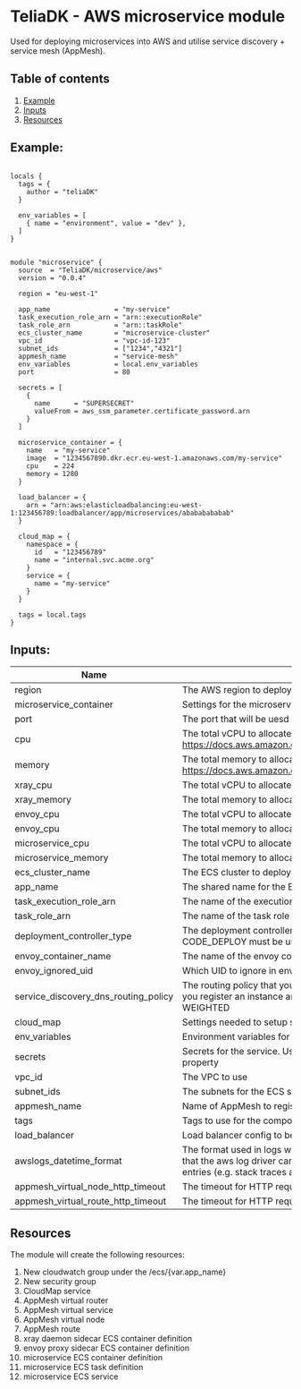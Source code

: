 # TeliaDK - AWS microservice module

Used for deploying microservices into AWS and utilise service discovery + service mesh (AppMesh).

## Table of contents

1. [ Example ](#example)
2. [ Inputs ](#inputs)
3. [ Resources ](#resources)

## Example:

```hcl

locals {
  tags = {
    author = "teliaDK"
  }

  env_variables = [
    { name = "environment", value = "dev" },
  ]
}


module "microservice" {
  source  = "TeliaDK/microservice/aws"
  version = "0.0.4"

  region = "eu-west-1"

  app_name                = "my-service"
  task_execution_role_arn = "arn::executionRole"
  task_role_arn           = "arn::taskRole"
  ecs_cluster_name        = "microservice-cluster"
  vpc_id                  = "vpc-id-123"
  subnet_ids              = ["1234","4321"]
  appmesh_name            = "service-mesh"
  env_variables           = local.env_variables
  port                    = 80

  secrets = [
    {
      name      = "SUPERSECRET"
      valueFrom = aws_ssm_parameter.certificate_password.arn
    }
  ]

  microservice_container = {
    name   = "my-service"
    image  = "1234567890.dkr.ecr.eu-west-1.amazonaws.com/my-service"
    cpu    = 224
    memory = 1280
  }

  load_balancer = {
    arn = "arn:aws:elasticloadbalancing:eu-west-1:123456789:loadbalancer/app/microservices/abababababab"
  }

  cloud_map = {
    namespace = {
      id   = "123456789"
      name = "internal.svc.acme.org"
    }
    service = {
      name = "my-service"
    }
  }

  tags = local.tags
}
```

## Inputs:

| Name                                 | Description                                                                                                                                                                                                                    |     Type     |      Default      | Required |
| ------------------------------------ | ------------------------------------------------------------------------------------------------------------------------------------------------------------------------------------------------------------------------------ | :----------: | :---------------: | :------: |
| region                               | The AWS region to deploy the compute module in                                                                                                                                                                                 |    string    |     eu-west-1     |    no    |
| microservice_container               | Settings for the microservice container                                                                                                                                                                                        |    object    |         -         |   yes    |
| port                                 | The port that will be uesd for port mapping <HOST>:<CONTAINER>                                                                                                                                                                 |    number    |       8080        |    no    |
| cpu                                  | The total vCPU to allocate for the ECS service. Valid configuration at https://docs.aws.amazon.com/AmazonECS/latest/developerguide/AWS_Fargate.html                                                                            |    number    |        512        |    no    |
| memory                               | The total memory to allocate for the ECS service. Valid configuration at https://docs.aws.amazon.com/AmazonECS/latest/developerguide/AWS_Fargate.html                                                                          |    number    |       2048        |    no    |
| xray_cpu                             | The total vCPU to allocate to the xray container                                                                                                                                                                               |    number    |        32         |    no    |
| xray_memory                          | The total memory to allocate to the xray container                                                                                                                                                                             |    number    |        256        |    no    |
| envoy_cpu                            | The total vCPU to allocate to the envoy container                                                                                                                                                                              |    number    |        256        |    no    |
| envoy_cpu                            | The total memory to allocate to the envoy container                                                                                                                                                                            |    number    |        512        |    no    |
| microservice_cpu                     | The total vCPU to allocate to the microservice                                                                                                                                                                                 |    number    |        224        |    no    |
| microservice_memory                  | The total memory to allocate to the microservice                                                                                                                                                                               |    number    |       1280        |    no    |
| ecs_cluster_name                     | The ECS cluster to deploy the ECS Fargate into                                                                                                                                                                                 |    string    |         -         |   yes    |
| app_name                             | The shared name for the ECS Fargate service and task definitions                                                                                                                                                               |    string    |         -         |   yes    |
| task_execution_role_arn              | The name of the execution role to use with the service                                                                                                                                                                         |    string    |       null        |    no    |
| task_role_arn                        | The name of the task role to use with the service                                                                                                                                                                              |    string    |       null        |    no    |
| deployment_controller_type           | The deployment controller type to use in ECS service. For blue/green, CODE_DEPLOY must be used                                                                                                                                 |    string    |        ECS        |    no    |
| envoy_container_name                 | The name of the envoy container to be used in AppMesh proxy                                                                                                                                                                    |    string    |       envoy       |    no    |
| envoy_ignored_uid                    | Which UID to ignore in envoy docker container                                                                                                                                                                                  |    string    |       1337        |    no    |
| service_discovery_dns_routing_policy | The routing policy that you want to apply to all records that Route 53 creates when you register an instance and specify the service. Valid Values: MULTIVALUE, WEIGHTED                                                       |    string    |    MULTIVALUE     |    no    |
| cloud_map                            | Settings needed to setup service discovery through AWS CloudMap                                                                                                                                                                |    object    |         -         |   yes    |
| env_variables                        | Environment variables for the service                                                                                                                                                                                          |    object    |       null        |    no    |
| secrets                              | Secrets for the service. Use arn of paramaters in parameter store for the valueFrom property                                                                                                                                   |    object    |       null        |    no    |
| vpc_id                               | The VPC to use                                                                                                                                                                                                                 |    string    |         -         |   yes    |
| subnet_ids                           | The subnets for the ECS service network configuration                                                                                                                                                                          | list(string) |         -         |   yes    |
| appmesh_name                         | Name of AppMesh to register service components in                                                                                                                                                                              |    string    |         -         |   yes    |
| tags                                 | Tags to use for the components created by the module                                                                                                                                                                           | map(string)  |         -         |   yes    |
| load_balancer                        | Load balancer config to be used in ECS service                                                                                                                                                                                 |    object    |       null        |    no    |
| awslogs_datetime_format              | The format used in logs written by the application in the container. Used for ensuring that the aws log driver can parse the logs correctly and not split them into several entries (e.g. stack traces are kept in one entry). |    string    | %Y-%m-%d %H:%M:%S |    no    |
| appmesh_virtual_node_http_timeout    | The timeout for HTTP requests to the node in seconds                                                                                                                                                                           |    number    |        15         |    no    |
| appmesh_virtual_route_http_timeout   | The timeout for HTTP requests to the route in seconds                                                                                                                                                                          |    number    |        15         |    no    |

## Resources

The module will create the following resources:

1. New cloudwatch group under the /ecs/{var.app_name}
2. New security group
3. CloudMap service
4. AppMesh virtual router
5. AppMesh virtual service
6. AppMesh virtual node
7. AppMesh route
8. xray daemon sidecar ECS container definition
9. envoy proxy sidecar ECS container definition
10. microservice ECS container definition
11. microservice ECS task definition
12. microservice ECS service
